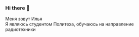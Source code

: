 ### Hi there 👋

 Меня зовут Илья   
 Я являюсь студентом Политеха, обучаюсь на направление радиотехники

